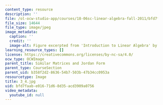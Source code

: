 ```yaml
---
content_type: resource
description: ''
file: /ol-ocw-studio-app/courses/18-06sc-linear-algebra-fall-2011/bfd7faabe01671d68d35acd3909a0756_3_4.jpg
file_size: 14644
file_type: image/jpeg
image_metadata:
  caption: ''
  credit: ''
  image-alt: Figure excerpted from 'Introduction to Linear Algebra' by G.S. Strang
learning_resource_types: []
license: https://creativecommons.org/licenses/by-nc-sa/4.0/
ocw_type: OCWImage
parent_title: Similar Matrices and Jordan Form
parent_type: CourseSection
parent_uid: b358f2d2-8636-54b7-503b-47b34cc0953a
resourcetype: Image
title: 3_4.jpg
uid: bfd7faab-e016-71d6-8d35-acd3909a0756
video_metadata:
  youtube_id: null
---
```

